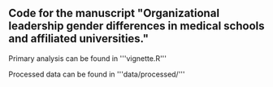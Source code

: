 ## Code for the manuscript "Organizational leadership gender differences in medical schools and affiliated universities."


Primary analysis can be found in '''vignette.R'''

Processed data can be found in '''data/processed/'''



